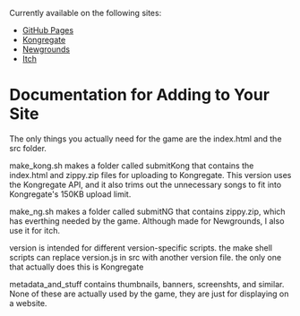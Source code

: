 Currently available on the following sites:

* [GitHub Pages](https://goldenpigames.github.io/Beam/)
* [Kongregate](https://www.kongregate.com/games/goldenPiGames/beam)
* [Newgrounds](https://www.newgrounds.com/portal/view/756438)
* [Itch](https://goldenpigames.itch.io/beam)


Documentation for Adding to Your Site
=====================================

The only things you actually need for the game are the index.html and the src folder.

make_kong.sh makes a folder called submitKong that contains the index.html and zippy.zip files for uploading to Kongregate. This version uses the Kongregate API, and it also trims out the unnecessary songs to fit into Kongregate's 150KB upload limit.

make_ng.sh makes a folder called submitNG that contains zippy.zip, which has everthing needed by the game. Although made for Newgrounds, I also use it for itch.

version is intended for different version-specific scripts. the make shell scripts can replace version.js in src with another version file. the only one that actually does this is Kongregate

metadata_and_stuff contains thumbnails, banners, screenshts, and similar. None of these are actually used by the game, they are just for displaying on a website.
